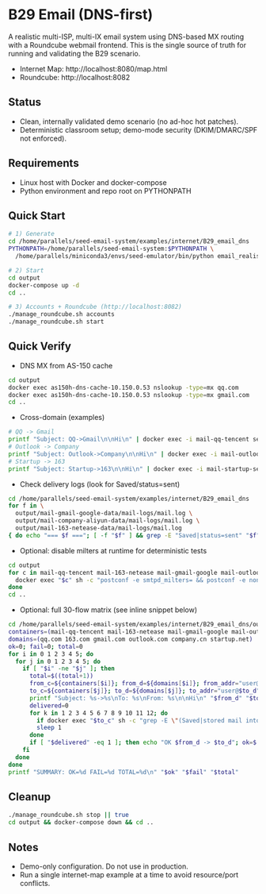 # B29 Email (DNS-first)

A realistic multi-ISP, multi-IX email system using DNS-based MX routing with a Roundcube webmail frontend. This is the single source of truth for running and validating the B29 scenario.

- Internet Map: http://localhost:8080/map.html
- Roundcube: http://localhost:8082

## Status
- Clean, internally validated demo scenario (no ad-hoc hot patches).
- Deterministic classroom setup; demo-mode security (DKIM/DMARC/SPF not enforced).

## Requirements
- Linux host with Docker and docker-compose
- Python environment and repo root on PYTHONPATH

## Quick Start
```bash
# 1) Generate
cd /home/parallels/seed-email-system/examples/internet/B29_email_dns
PYTHONPATH=/home/parallels/seed-email-system:$PYTHONPATH \
  /home/parallels/miniconda3/envs/seed-emulator/bin/python email_realistic.py arm

# 2) Start
cd output
docker-compose up -d
cd ..

# 3) Accounts + Roundcube (http://localhost:8082)
./manage_roundcube.sh accounts
./manage_roundcube.sh start
```

## Quick Verify
- DNS MX from AS-150 cache
```bash
cd output
docker exec as150h-dns-cache-10.150.0.53 nslookup -type=mx qq.com
docker exec as150h-dns-cache-10.150.0.53 nslookup -type=mx gmail.com
cd ..
```

- Cross-domain (examples)
```bash
# QQ -> Gmail
printf "Subject: QQ->Gmail\n\nHi\n" | docker exec -i mail-qq-tencent sendmail user@gmail.com
# Outlook -> Company
printf "Subject: Outlook->Company\n\nHi\n" | docker exec -i mail-outlook-microsoft sendmail admin@company.cn
# Startup -> 163
printf "Subject: Startup->163\n\nHi\n" | docker exec -i mail-startup-selfhosted sendmail user@163.com
```

- Check delivery logs (look for Saved/status=sent)
```bash
cd /home/parallels/seed-email-system/examples/internet/B29_email_dns
for f in \
  output/mail-gmail-google-data/mail-logs/mail.log \
  output/mail-company-aliyun-data/mail-logs/mail.log \
  output/mail-163-netease-data/mail-logs/mail.log
{ do echo "=== $f ==="; [ -f "$f" ] && grep -E "Saved|status=sent" "$f" | tail -n 20 || echo missing; echo; }; done
```

- Optional: disable milters at runtime for deterministic tests
```bash
cd output
for c in mail-qq-tencent mail-163-netease mail-gmail-google mail-outlook-microsoft mail-company-aliyun mail-startup-selfhosted; do
  docker exec "$c" sh -c "postconf -e smtpd_milters= && postconf -e non_smtpd_milters= && postconf -e milter_default_action=accept && postfix reload" || true
done
cd ..
```

- Optional: full 30-flow matrix (see inline snippet below)
```bash
cd /home/parallels/seed-email-system/examples/internet/B29_email_dns/output
containers=(mail-qq-tencent mail-163-netease mail-gmail-google mail-outlook-microsoft mail-company-aliyun mail-startup-selfhosted)
domains=(qq.com 163.com gmail.com outlook.com company.cn startup.net)
ok=0; fail=0; total=0
for i in 0 1 2 3 4 5; do
  for j in 0 1 2 3 4 5; do
    if [ "$i" -ne "$j" ]; then
      total=$((total+1))
      from_c=${containers[$i]}; from_d=${domains[$i]}; from_addr="user@$from_d"
      to_c=${containers[$j]}; to_d=${domains[$j]}; to_addr="user@$to_d"
      printf "Subject: %s->%s\nTo: %s\nFrom: %s\n\nHi\n" "$from_d" "$to_d" "$to_addr" "$from_addr" | docker exec -i "$from_c" sh -c "sendmail -t" || true
      delivered=0
      for k in 1 2 3 4 5 6 7 8 9 10 11 12; do
        if docker exec "$to_c" sh -c "grep -E \"(Saved|stored mail into mailbox .*INBOX|status=sent .* to=<$to_addr>)\" -n /var/log/mail/mail.log" >/dev/null 2>&1; then delivered=1; break; fi
        sleep 1
      done
      if [ "$delivered" -eq 1 ]; then echo "OK $from_d -> $to_d"; ok=$((ok+1)); else echo "FAIL $from_d -> $to_d"; fail=$((fail+1)); fi
    fi
  done
done
printf "SUMMARY: OK=%d FAIL=%d TOTAL=%d\n" "$ok" "$fail" "$total"
```

## Cleanup
```bash
./manage_roundcube.sh stop || true
cd output && docker-compose down && cd ..
```

## Notes
- Demo-only configuration. Do not use in production.
- Run a single internet-map example at a time to avoid resource/port conflicts.
